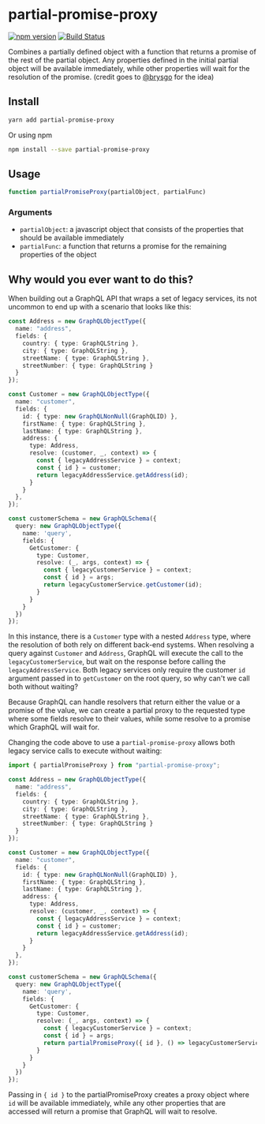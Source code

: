 # partial-promise-proxy 
[![npm version](https://badge.fury.io/js/partial-promise-proxy.svg)](https://badge.fury.io/js/partial-promise-proxy)
[![Build Status](https://travis-ci.org/adamkl/partial-promise-proxy.svg?branch=master)](https://travis-ci.org/adamkl/partial-promise-proxy)

Combines a partially defined object with a function that returns a promise of the rest of the partial object. Any properties defined in the initial partial object will be available immediately, while other properties will wait for the resolution of the promise. (credit goes to [@brysgo](https://github.com/brysgo) for the idea)

## Install
```sh
yarn add partial-promise-proxy
```

Or using npm

```sh
npm install --save partial-promise-proxy
```

## Usage

```typescript
function partialPromiseProxy(partialObject, partialFunc)
```

### Arguments

- `partialObject`: a javascript object that consists of the properties that should be available immediately
- `partialFunc`: a function that returns a promise for the remaining properties of the object

## Why would you ever want to do this?

When building out a GraphQL API that wraps a set of legacy services, its not uncommon to end up with a scenario that looks like this:
```typescript
const Address = new GraphQLObjectType({
  name: "address",
  fields: {
    country: { type: GraphQLString },
    city: { type: GraphQLString },
    streetName: { type: GraphQLString },
    streetNumber: { type: GraphQLString }
  }
});

const Customer = new GraphQLObjectType({
  name: "customer",
  fields: {
    id: { type: new GraphQLNonNull(GraphQLID) },
    firstName: { type: GraphQLString },
    lastName: { type: GraphQLString },
    address: { 
      type: Address,
      resolve: (customer, _, context) => {
        const { legacyAddressService } = context;
        const { id } = customer;
        return legacyAddressService.getAddress(id);
      } 
    }
  },
});

const customerSchema = new GraphQLSchema({
  query: new GraphQLObjectType({
    name: 'query',
    fields: {
      GetCustomer: {
        type: Customer,
        resolve: (_, args, context) => {
          const { legacyCustomerService } = context;
          const { id } = args;
          return legacyCustomerService.getCustomer(id);
        }
      }
    }
  })
});
```
In this instance, there is a `Customer` type with a nested `Address` type, where the resolution of both rely on different back-end systems. When resolving a query against `Customer` and `Address`, GraphQL will execute the call to the `legacyCustomerService`, but wait on the response before calling the `legacyAddressService`. Both legacy services only require the customer `id` argument passed in to `getCustomer` on the root query, so why can't we call both without waiting?

Because GraphQL can handle resolvers that return either the value or a promise of the value, we can create a partial proxy to the requested type where some fields resolve to their values, while some resolve to a promise which GraphQL will wait for. 

Changing the code above to use a `partial-promise-proxy` allows both legacy service calls to execute without waiting:
```typescript
import { partialPromiseProxy } from "partial-promise-proxy";

const Address = new GraphQLObjectType({
  name: "address",
  fields: {
    country: { type: GraphQLString },
    city: { type: GraphQLString },
    streetName: { type: GraphQLString },
    streetNumber: { type: GraphQLString }
  }
});

const Customer = new GraphQLObjectType({
  name: "customer",
  fields: {
    id: { type: new GraphQLNonNull(GraphQLID) },
    firstName: { type: GraphQLString },
    lastName: { type: GraphQLString },
    address: { 
      type: Address,
      resolve: (customer, _, context) => {
        const { legacyAddressService } = context;
        const { id } = customer;
        return legacyAddressService.getAddress(id);
      } 
    }
  },
});

const customerSchema = new GraphQLSchema({
  query: new GraphQLObjectType({
    name: 'query',
    fields: {
      GetCustomer: {
        type: Customer,
        resolve: (_, args, context) => {
          const { legacyCustomerService } = context;
          const { id } = args;
          return partialPromiseProxy({ id }, () => legacyCustomerService.getCustomer(id)); // <-- wrap the promise in a partial proxy
        }
      }
    }
  })
});
```

Passing in `{ id }` to the partialPromiseProxy creates a proxy object where `id` will be available immediately, while any other properties that are accessed will return a promise that GraphQL will wait to resolve. 
